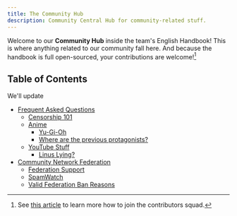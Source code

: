 ```yaml
---
title: The Community Hub
description: Community Central Hub for community-related stuff.
---
```

Welcome to our **Community Hub** inside the team's English Handbook! This is where
anything related to our community fall here. And because the handbook is full
open-sourced, your contributions are welcome![^1]

[^1]: See [this article](../about/CONTRIBUTING) to learn more how to join the contributors squad.

## Table of Contents

We'll update

* [Frequent Asked Questions](faq)
    * [Censorship 101](faq/censorship-101/index.md)
    * [Anime](faq/censorship-101/anime.md)
        * [Yu-Gi-Oh](faq/yu-gi-oh/index.md)
        * [Where are the previous protagonists?](/faq/yu-gi-oh/previous-protagonists-in-arc-v.md)
    * [YouTube Stuff](yt)
        * [Linus Lying?](yt/lie-nus.md)
* [Community Network Federation](network-federation/index.md)
    * [Federation Support](network-federation/support.md)
    * [SpamWatch](network-federation/spamwatch.md)
    * [Valid Federation Ban Reasons](network-federation/fedban-reasons.md)
